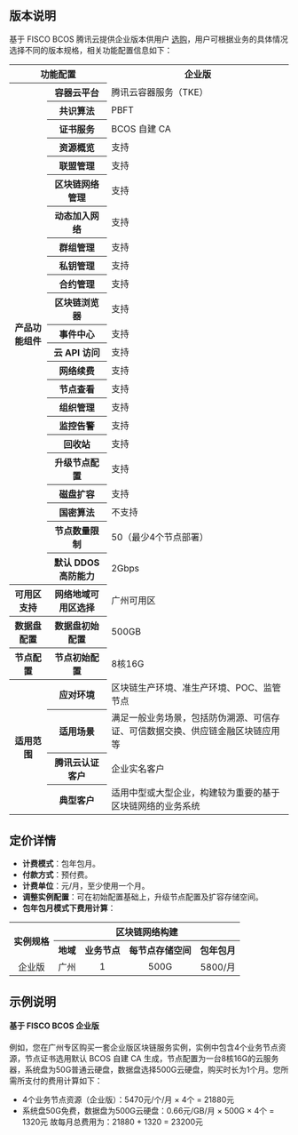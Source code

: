 


## 版本说明

基于 FISCO BCOS 腾讯云提供企业版本供用户 [选购](https://buy.cloud.tencent.com/tbaas_blockchain?engine=1)，用户可根据业务的具体情况选择不同的版本规格，相关功能配置信息如下：
<table>
<tr>
	<th colspan=2>功能配置</th>
	<th>企业版</th>
</tr>
<tr>
	<th rowspan=23>产品功能组件</td>
	<th>容器云平台</th>
	<td colspan=1>腾讯云容器服务（TKE）</td>	
</tr>
<tr>
	<th>共识算法</th>
	<td>PBFT</td>	
</tr>
<tr>
	<th>证书服务</th>
	<td>BCOS 自建 CA</td>	
</tr>
<tr>
	<th>资源概览</th>	<td>支持</td>	
<tr>
	<th>联盟管理</th>	<td>支持</td>	
</tr>
<tr>
	<th>区块链网络管理</th>	<td>支持</td>	
</tr>
<tr>
	<th>动态加入网络</th>	<td>支持</td>	
</tr>
<tr>
	<th>群组管理</th>	<td>支持</td>	
</tr>
<tr>
	<th>私钥管理</th>	<td>支持</td>
</tr>
<tr>
	<th>合约管理</th>	<td>支持</td>	
</tr><tr>
	<th>区块链浏览器</th>	<td>支持</td>	
</tr>
<tr>
	<th>事件中心</th>	<td>支持</td>	
</tr>
<tr>
	<th>云 API 访问</th>	<td>支持</td>
</tr>
<tr>
	<th>网络续费</th>	<td>支持</td>	
</tr>
<tr>
	<th>节点查看</th>	<td>支持</td>	
</tr>
<tr>
	<th>组织管理</th>	<td>支持</td>	
</tr>
<tr>
	<th>监控告警</th>	<td>支持</td>	
</tr>
<tr>
	<th>回收站</th>	<td>支持</td>
</tr>
<tr>
	<th>升级节点配置</th>	<td>支持</td>	
</tr>
<tr>
	<th>磁盘扩容</th>	<td>支持</td>
</tr>
<tr>
	<th>国密算法</th>	<td>不支持</td>	
</tr>
<tr>
	<th>节点数量限制</th>	<td>50（最少4个节点部署）</td>	
</tr>
<tr>
	<th>默认 DDOS 高防能力</th>	<td>2Gbps</td>	
</tr>
<tr>
	<th >可用区支持</th>	<th>网络地域可用区选择</th>	<td >广州可用区</td> 
</tr>
<tr>
	<th>数据盘配置</th>	<th>数据盘初始配置</th> <td>500GB</td>
</tr>
<tr>
	<th>节点配置</th>	<th>节点初始配置</th> <td>8核16G</td> 
</tr>
<tr>
	<th rowspan=4>适用范围</th>	
	<th>应对环境</th>	
	<td colspan=2>区块链生产环境、准生产环境、POC、监管节点</td>	
</tr>
<tr>
	<th>适用场景</td>	
	<td colspan=1>满足一般业务场景，包括防伪溯源、可信存证、可信数据交换、供应链金融区块链应用等</td></tr>
<tr>
	<th>腾讯云认证客户</td>
	<td>企业实名客户</td>
</tr>
<tr>
	<th>典型客户</td>	
  <td>适用中型或大型企业，构建较为重要的基于区块链网络的业务系统</td>	
</tr>
</table>





## 定价详情

- **计费模式**：包年包月。
- **付款方式**：预付费。
- **计费单位**：元/月，至少使用一个月。
- **调整实例配置**：可在初始配置基础上，升级节点配置及扩容存储空间。
- **包年包月模式下费用计算**：
<table>
	<tr>
	<th rowspan=2><center>实例规格</th>
	<th colspan=5><center>区块链网络构建</th>
	</tr>
	<tr>
	<th><center>地域</th>  <th><center>业务节点</th> <th><center>每节点存储空间</th> <th><center>包年包月</th> 
	</tr>
	<tr>
	<td><center>企业版</td> <td><center>广州</td><td ><center>1</td>
	<td><center>500G</td> <td><center>5800/月</td> 
	</tr>
</table>






## 示例说明

#### 基于 FISCO BCOS 企业版

例如，您在广州专区购买一套企业版区块链服务实例，实例中包含4个业务节点资源，节点证书选用默认 BCOS 自建 CA 生成，节点配置为一台8核16G的云服务器，系统盘为50G普通云硬盘，数据盘选择500G云硬盘，购买时长为1个月。您所需所支付的费用计算如下：
- 4个业务节点资源（企业版）：5470元/个/月 × 4个 = 21880‬元
- 系统盘50G免费，数据盘为500G云硬盘：0.66元/GB/月 × 500G × 4个 = 1320元
故每月总费用为：21880 + 1320 = 23200元

